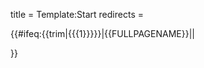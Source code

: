 title = Template:Start
redirects =
>>>>

<span data-document-start="{{trim|{{{1}}}}}" style="display:none" data-data="{{#ifexist: Data:{{{1|}}} | Data:{{{1|}}} |}}"></span>{{#ifeq:{{trim|{{{1}}}}}|{{FULLPAGENAME}}||
<!--<span style="float:right" class="hidden user-show" hidden="true">[{{fullurl:{{trim|{{{1}}}}}|action=edit}} ✎]</span>-->}}<span class="initializing"></span>